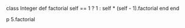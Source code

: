 class Integer
  def factorial
    self == 1 ? 1 : self * (self - 1).factorial
  end
end

p 5.factorial
